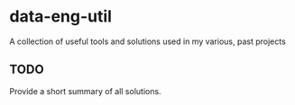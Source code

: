 # data-eng-util

A collection of useful tools and solutions used in my various, past projects

## TODO 

Provide a short summary of all solutions.